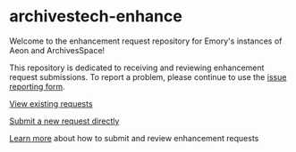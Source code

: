 # archivestech-enhance


Welcome to the enhancement request repository for Emory's instances of Aeon and ArchivesSpace!

This repository is dedicated to receiving and reviewing enhancement request submissions. To report a problem, please continue to use the [issue reporting form](https://emory.libwizard.com/f/archivesissuereporting).  

[View existing requests](https://github.com/orgs/emory-libraries/projects/11)

[Submit a new request directly](https://github.com/emory-libraries/archivestech-enhance/issues/new?template=feature_request.md)

[Learn more](https://github.com/emory-libraries/librarysearch-enhance/wiki) about how to submit and review enhancement requests
